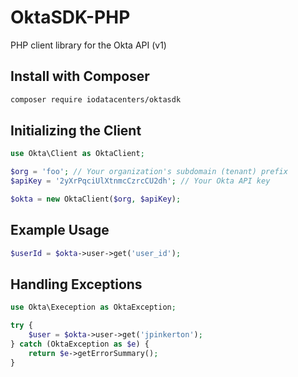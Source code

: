 OktaSDK-PHP
===========

PHP client library for the Okta API (v1)


Install with Composer
---------------------

```bash
composer require iodatacenters/oktasdk
```


Initializing the Client
-----------------------

```php
use Okta\Client as OktaClient;

$org = 'foo'; // Your organization's subdomain (tenant) prefix
$apiKey = '2yXrPqciUlXtnmcCzrcCU2dh'; // Your Okta API key

$okta = new OktaClient($org, $apiKey);
```


Example Usage
-------------

```php
$userId = $okta->user->get('user_id');
```


Handling Exceptions
-------------------

```php
use Okta\Exeception as OktaException;

try {
    $user = $okta->user->get('jpinkerton');
} catch (OktaException as $e) {
    return $e->getErrorSummary();
}
```
